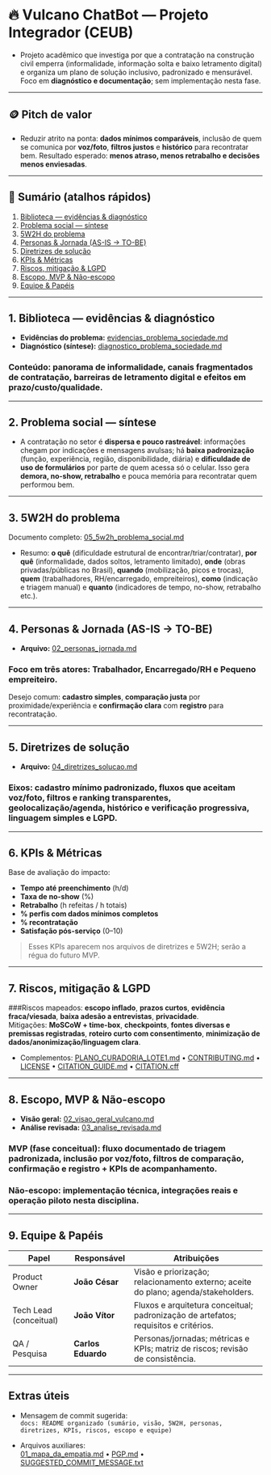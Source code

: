 # 🔥 Vulcano ChatBot — Projeto Integrador (CEUB)

- Projeto acadêmico que investiga por que a contratação na construção civil emperra (informalidade, informação solta e baixo letramento digital) e organiza um plano de solução inclusivo, padronizado e mensurável. Foco em **diagnóstico e documentação**; sem implementação nesta fase.

---

## 🪙 Pitch de valor
- Reduzir atrito na ponta: **dados mínimos comparáveis**, inclusão de quem se comunica por **voz/foto**, **filtros justos** e **histórico** para recontratar bem. Resultado esperado: **menos atraso, menos retrabalho e decisões menos enviesadas**.

---

## 🧭 Sumário (atalhos rápidos)
1. [Biblioteca — evidências & diagnóstico](#sec-biblioteca)  
2. [Problema social — síntese](#sec-problema)  
3. [5W2H do problema](#sec-5w2h)  
4. [Personas & Jornada (AS-IS → TO-BE)](#sec-personas)  
5. [Diretrizes de solução](#sec-diretrizes)  
6. [KPIs & Métricas](#sec-kpis)  
7. [Riscos, mitigação & LGPD](#sec-riscos)  
8. [Escopo, MVP & Não-escopo](#sec-escopo)  
9. [Equipe & Papéis](#sec-equipe)

---

<a id="sec-biblioteca"></a>
## 1. Biblioteca — evidências & diagnóstico
- **Evidências do problema:** [evidencias_problema_sociedade.md](./evidencias_problema_sociedade.md)  
- **Diagnóstico (síntese):** [diagnostico_problema_sociedade.md](./diagnostico_problema_sociedade.md)

### Conteúdo: panorama de informalidade, canais fragmentados de contratação, barreiras de letramento digital e efeitos em prazo/custo/qualidade.

---

<a id="sec-problema"></a>
## 2. Problema social — síntese
- A contratação no setor é **dispersa e pouco rastreável**: informações chegam por indicações e mensagens avulsas; há **baixa padronização** (função, experiência, região, disponibilidade, diária) e **dificuldade de uso de formulários** por parte de quem acessa só o celular. Isso gera **demora, no-show, retrabalho** e pouca memória para recontratar quem performou bem.

---

<a id="sec-5w2h"></a>
## 3. 5W2H do problema
Documento completo: [05_5w2h_problema_social.md](./05_5w2h_problema_social.md)  

- Resumo: **o quê** (dificuldade estrutural de encontrar/triar/contratar), **por quê** (informalidade, dados soltos, letramento limitado), **onde** (obras privadas/públicas no Brasil), **quando** (mobilização, picos e trocas), **quem** (trabalhadores, RH/encarregado, empreiteiros), **como** (indicação e triagem manual) e **quanto** (indicadores de tempo, no-show, retrabalho etc.).

---

<a id="sec-personas"></a>
## 4. Personas & Jornada (AS-IS → TO-BE)
- **Arquivo:** [02_personas_jornada.md](./02_personas_jornada.md)

### Foco em três atores: **Trabalhador**, **Encarregado/RH** e **Pequeno empreiteiro**.  
Desejo comum: **cadastro simples**, **comparação justa** por proximidade/experiência e **confirmação clara** com **registro** para recontratação.

---

<a id="sec-diretrizes"></a>
## 5. Diretrizes de solução
- **Arquivo:** [04_diretrizes_solucao.md](./04_diretrizes_solucao.md)

### Eixos: **cadastro mínimo padronizado**, **fluxos que aceitam voz/foto**, **filtros e ranking transparentes**, **geolocalização/agenda**, **histórico e verificação progressiva**, **linguagem simples** e **LGPD**.

---

<a id="sec-kpis"></a>
## 6. KPIs & Métricas
Base de avaliação do impacto:
- **Tempo até preenchimento** (h/d)  
- **Taxa de no-show** (%)  
- **Retrabalho** (h refeitas / h totais)  
- **% perfis com dados mínimos completos**  
- **% recontratação**  
- **Satisfação pós-serviço** (0–10)

> Esses KPIs aparecem nos arquivos de diretrizes e 5W2H; serão a régua do futuro MVP.

---

<a id="sec-riscos"></a>
## 7. Riscos, mitigação & LGPD
###Riscos mapeados: **escopo inflado**, **prazos curtos**, **evidência fraca/viesada**, **baixa adesão a entrevistas**, **privacidade**.  
Mitigações: **MoSCoW + time-box**, **checkpoints**, **fontes diversas e premissas registradas**, **roteiro curto com consentimento**, **minimização de dados/anonimização/linguagem clara**.  
- Complementos: [PLANO_CURADORIA_LOTE1.md](./PLANO_CURADORIA_LOTE1.md) • [CONTRIBUTING.md](./CONTRIBUTING.md) • [LICENSE](./LICENSE) • [CITATION_GUIDE.md](./CITATION_GUIDE.md) • [CITATION.cff](./CITATION.cff)

---

<a id="sec-escopo"></a>
## 8. Escopo, MVP & Não-escopo
- **Visão geral:** [02_visao_geral_vulcano.md](./02_visao_geral_vulcano.md)  
- **Análise revisada:** [03_analise_revisada.md](./03_analise_revisada.md)

### **MVP (fase conceitual):** fluxo **documentado** de triagem padronizada, inclusão por voz/foto, filtros de comparação, confirmação e registro + KPIs de acompanhamento.  

### **Não-escopo:** implementação técnica, integrações reais e operação piloto nesta disciplina.

---

<a id="sec-equipe"></a>
## 9. Equipe & Papéis
| Papel | Responsável | Atribuições |
|------|-------------|-------------|
| Product Owner | **João César** | Visão e priorização; relacionamento externo; aceite do plano; agenda/stakeholders. |
| Tech Lead (conceitual) | **João Vítor** | Fluxos e arquitetura conceitual; padronização de artefatos; requisitos e critérios. |
| QA / Pesquisa | **Carlos Eduardo** | Personas/jornadas; métricas e KPIs; matriz de riscos; revisão de consistência. |

---

## Extras úteis
- Mensagem de commit sugerida:  
  `docs: README organizado (sumário, visão, 5W2H, personas, diretrizes, KPIs, riscos, escopo e equipe)`  

- Arquivos auxiliares:  
  [01_mapa_da_empatia.md](./01_mapa_da_empatia.md) • [PGP.md](./PGP.md) • [SUGGESTED_COMMIT_MESSAGE.txt](./SUGGESTED_COMMIT_MESSAGE.txt)
